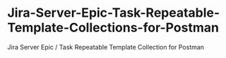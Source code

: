 # Jira-Server-Epic-Task-Repeatable-Template-Collections-for-Postman
Jira Server Epic / Task Repeatable Template Collection for Postman
